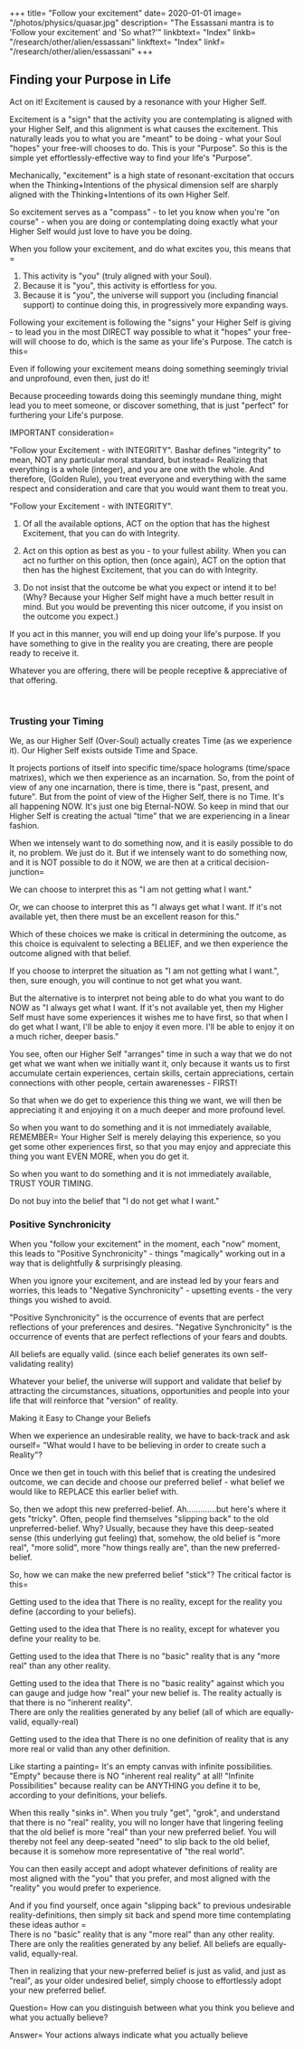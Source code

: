 +++
title=  "Follow your excitement"
date=  2020-01-01
image=  "/photos/physics/quasar.jpg"
description=  "The Essassani mantra is to 'Follow your excitement' and 'So what?'"
linkbtext=  "Index"
linkb=  "/research/other/alien/essassani"
linkftext=  "Index"
linkf=  "/research/other/alien/essassani"
+++

## Finding your Purpose in Life

Act on it! Excitement is caused by a resonance with your Higher Self.   

Excitement is a "sign" that the activity you are contemplating is aligned with your Higher Self, and this alignment is what causes the excitement.  This naturally leads you to what you are "meant" to be doing - what your Soul "hopes" your free-will chooses to do. This is your "Purpose".    So this is the simple yet effortlessly-effective way to find your life's "Purpose".

Mechanically, "excitement" is a high state of resonant-excitation that occurs when the Thinking+Intentions of the physical dimension self are sharply aligned with the Thinking+Intentions of its own Higher Self.

So excitement serves as a "compass" - to let you know when you're "on course" - when you are doing or contemplating doing exactly what your Higher Self would just love to have you be doing.

When you follow your excitement, and do what excites you, this means that = 

1. This activity is "you" (truly aligned with your Soul).
2. Because it is "you", this activity is effortless for you.
3. Because it is "you", the universe will support you (including financial support) to continue doing this, in progressively more expanding ways. 

Following your excitement is following the "signs" your Higher Self is giving - to lead you in the most DIRECT way possible to what it "hopes" your free-will will choose to do, which is the same as your life's Purpose.    The catch is this= 

Even if following your excitement means doing something seemingly trivial and unprofound, even then, just do it!   

Because proceeding towards doing this seemingly mundane thing, might lead you to meet someone, or discover something, that is just "perfect" for furthering your Life's purpose.

IMPORTANT consideration= 

"Follow your Excitement - with INTEGRITY".     Bashar defines "integrity" to mean, NOT any particular moral standard, but instead=  Realizing that everything is a whole (integer), and you are one with the whole. And therefore, (Golden Rule), you treat everyone and everything with the same respect and consideration and care that you would want them to treat you.

"Follow your Excitement - with INTEGRITY".

1. Of all the available options, ACT on the option that has the highest Excitement, that you can do with Integrity.

2. Act on this option as best as you - to your fullest ability. When you can act no further on this option, then (once again), ACT on the option that then has the highest Excitement, that you can do with Integrity.

3. Do not insist that the outcome be what you expect or intend it to be! (Why? Because your Higher Self might have a much better result in mind. But you would be preventing this nicer outcome, if you insist on the outcome you expect.)

If you act in this manner, you will end up doing your life's purpose.
If you have something to give in the reality you are creating, there are people ready to receive it.

Whatever you are offering, there will be people receptive & appreciative of that offering.

<br>

### Trusting your Timing

We, as our Higher Self (Over-Soul) actually creates Time (as we experience it).     Our Higher Self exists outside Time and Space.   

It projects portions of itself into specific time/space holograms (time/space matrixes), which we then experience as an incarnation. So, from the point of view of any one incarnation, there is time, there is "past, present, and future".     But from the point of view of the Higher Self, there is no Time. It's all happening NOW. It's just one big Eternal-NOW.  So keep in mind that our Higher Self  is creating the actual "time" that we are experiencing in a linear fashion.

When we intensely want to do something now, and it is easily possible to do it, no problem. We just do it.
But if we intensely want to do something now, and it is NOT possible to do it NOW, we are then at a critical decision-junction= 

We can choose to interpret this as "I am not getting what I want."

Or, we can choose to interpret this as "I always get what I want. If it's not available yet, then there must be an excellent reason for this."

Which of these choices we make is critical in determining the outcome, as this choice is equivalent to selecting a BELIEF, and we then experience the outcome aligned with that belief.

If you choose to interpret the situation as "I am not getting what I want.", then, sure enough, you will continue to not get what you want.

But the alternative is to interpret not being able to do what you want to do NOW as "I always get what I want. If it's not available yet, then my Higher Self must have some experiences it wishes me to have first, so that when I do get what I want, I'll be able to enjoy it even more. I'll be able to enjoy it on a much richer, deeper basis."

You see, often our Higher Self "arranges" time in such a way that we do not get what we want when we initially want it, only because it wants us to first accumulate certain experiences, certain skills, certain appreciations, certain connections with other people, certain awarenesses - FIRST!    

So that when we do get to experience this thing we want, we will then be appreciating it and enjoying it on a much deeper and more profound level.

So when you want to do something and it is not immediately available, REMEMBER=  Your Higher Self is merely delaying this experience, so you get some other experiences first, so that you may enjoy and appreciate this thing you want EVEN MORE, when you do get it.

So when you want to do something and it is not immediately available, TRUST YOUR TIMING.

Do not buy into the belief that "I do not get what I want."


### Positive Synchronicity

When you "follow your excitement" in the moment, each "now" moment, this leads to "Positive Synchronicity" -
things "magically" working out in a way that is delightfully & surprisingly pleasing.    

When you ignore your excitement, and are instead led by your fears and worries, this leads to "Negative Synchronicity" - upsetting events - the very things you wished to avoid.

"Positive Synchronicity" is the occurrence of events that are perfect reflections of your preferences and desires.
"Negative Synchronicity" is the occurrence of events that are perfect reflections of your fears and doubts.

All beliefs are equally valid.
(since each belief generates its own self-validating reality)

Whatever your belief, the universe will support and validate that belief by attracting the circumstances, situations, opportunities and people into your life that will reinforce that "version" of reality.

Making it Easy to Change your Beliefs

When we experience an undesirable reality, we have to back-track and ask ourself=  "What would I have to be believing in order to create such a Reality"?

Once we then get in touch with this belief that is creating the undesired outcome, we can decide and choose our preferred belief - what belief we would like to REPLACE this earlier belief with.

So, then we adopt this new preferred-belief.     Ah.............but here's where it gets "tricky".     Often, people find themselves "slipping back" to the old unpreferred-belief.   Why?   Usually, because they have this deep-seated sense (this underlying gut feeling) that, somehow, the old belief is "more real", "more solid", more "how things really are", than the new preferred-belief.

So, how we can make the new preferred belief "stick"?     The critical factor is this= 

Getting used to the idea that
        There is no reality, except for the reality you define (according to your beliefs).

Getting used to the idea that
        There is no reality, except for whatever you define your reality to be.

Getting used to the idea that
        There is no "basic" reality that is any "more real" than any other reality.

Getting used to the idea that
        There is no "basic reality" against which you can gauge and judge how "real" your new belief is.
        The reality actually is that there is no "inherent reality".   
        There are only the realities generated by any belief (all of which are equally-valid, equally-real)

Getting used to the idea that
        There is no one definition of reality that is any more real or valid than any other definition.

Like starting a painting= 
        It's an empty canvas with infinite possibilities.
                 "Empty" because there is NO "inherent real reality" at all!
                "Infinite Possibilities" because reality can be ANYTHING you define it to be, according to your definitions, your beliefs.

When this really "sinks in". When you truly "get", "grok", and understand that there is no "real" reality, you will no longer have that lingering feeling that the old belief is more "real" than your new preferred belief.    You will thereby not feel any deep-seated "need" to slip back to the old belief, because it is somehow more representative of "the real world".

You can then easily accept and adopt whatever definitions of reality are most aligned with the "you" that you prefer,
and most aligned with the "reality" you would prefer to experience.

And if you find yourself, once again "slipping back" to previous undesirable reality-definitions, then simply sit back and spend more time contemplating these ideas author =   
        There is no "basic" reality that is any "more real" than any other reality.   
        There are only the realities generated by any belief.
        All beliefs are equally-valid, equally-real.

Then in realizing that your new-preferred belief is just as valid, and just as "real", as your older undesired belief, simply choose to effortlessly adopt your new preferred belief.


Question=  How can you distinguish between what you think you believe and what you actually believe?

Answer=  Your actions always indicate what you actually believe

